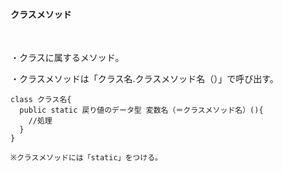 #### クラスメソッド
</br>

・クラスに属するメソッド。

・クラスメソッドは「クラス名.クラスメソッド名（）」で呼び出す。
```
class クラス名{
  public static 戻り値のデータ型 変数名（＝クラスメソッド名）(){
    //処理
  }
}

※クラスメソッドには「static」をつける。
```

</br>

